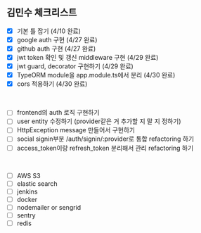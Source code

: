 ## 김민수 체크리스트

- [x] 기본 틀 잡기 (4/10 완료)
- [x] google auth 구현 (4/27 완료)
- [x] github auth 구현 (4/27 완료)
- [x] jwt token 확인 및 갱신 middleware 구현 (4/29 완료)
- [x] jwt guard, decorator 구현하기 (4/29 완료)
- [x] TypeORM module을 app.module.ts에서 분리 (4/30 완료)
- [x] cors 적용하기 (4/30 완료)

<br/>

- [ ] frontend의 auth 로직 구현하기
- [ ] user entity 수정하기 (provider같은 거 추가할 지 말 지 정하기)
- [ ] HttpException message 만들어서 구현하기
- [ ] social signin부분 /auth/signin/:provider로 통합 refactoring 하기
- [ ] access_token이랑 refresh_token 분리해서 관리 refactoring 하기

<br/>

- [ ] AWS S3
- [ ] elastic search
- [ ] jenkins
- [ ] docker
- [ ] nodemailer or sengrid
- [ ] sentry
- [ ] redis
